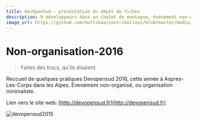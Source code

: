 ```yaml
---
title: DevOpenSud - présentation du dépôt de fiches
description: 9 développeurs dans un chalet de montagne, événement non-organisé
image_url: https://github.com/multibao/contributions/blob/master/media/devopensud-repas-fabien350-ccbysa.jpg?raw=true
---
```


# Non-organisation-2016

> Faites des trucs, qu'ils disaient.

Reccueil de quelques pratiques Devopensud 2016, cette année à Aspres-Les-Corps dans les Alpes.
Evenement non-organisé, ou organisation minimaliste.

Lien vers le site web: [http://devopensud.fr](http://devopensud.fr)

![devopensud2015](https://github.com/multibao/contributions/blob/master/media/devopensud-fabien-scence-ccbysa.jpg?raw=true)

